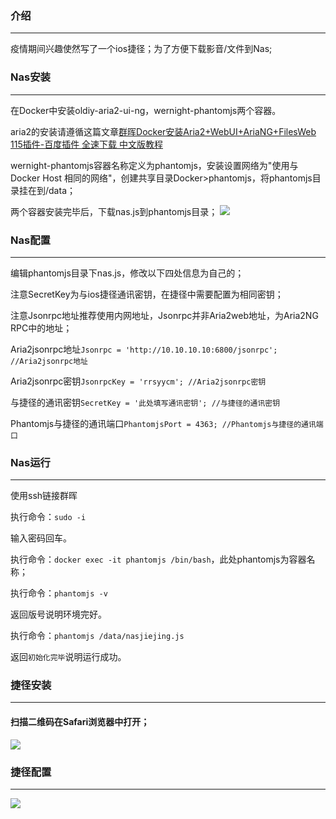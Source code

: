 ### 介绍
----
疫情期间兴趣使然写了一个ios捷径；为了方便下载影音/文件到Nas;
### Nas安装
----
在Docker中安装oldiy-aria2-ui-ng，wernight-phantomjs两个容器。

aria2的安装请遵循这篇文章[群晖Docker安装Aria2+WebUI+AriaNG+FilesWeb 115插件-百度插件 全速下载 中文版教程](https://odcn.top/2019/01/20/2144/%E7%BE%A4%E6%99%96docker%E5%AE%89%E8%A3%85aria2webuiariangfilesweb115%E6%8F%92%E4%BB%B6%E5%85%A8%E9%80%9F%E4%B8%8B%E8%BD%BD-%E4%B8%AD%E6%96%87%E7%89%88%E6%95%99%E7%A8%8B/)

wernight-phantomjs容器名称定义为phantomjs，安装设置网络为"使用与 Docker Host 相同的网络"，创建共享目录Docker>phantomjs，将phantomjs目录挂在到/data；

两个容器安装完毕后，下载nas.js到phantomjs目录；
![](https://www.wan7.xin/wp-content/uploads/2020/03/nasjiejing-5.png)
### Nas配置
----
编辑phantomjs目录下nas.js，修改以下四处信息为自己的；

注意SecretKey为与ios捷径通讯密钥，在捷径中需要配置为相同密钥；

注意Jsonrpc地址推荐使用内网地址，Jsonrpc并非Aria2web地址，为Aria2NG RPC中的地址；

Aria2jsonrpc地址`Jsonrpc = 'http://10.10.10.10:6800/jsonrpc'; //Aria2jsonrpc地址`

Aria2jsonrpc密钥`JsonrpcKey = 'rrsyycm'; //Aria2jsonrpc密钥`

与捷径的通讯密钥`SecretKey = '此处填写通讯密钥'; //与捷径的通讯密钥`

Phantomjs与捷径的通讯端口`PhantomjsPort = 4363; //Phantomjs与捷径的通讯端口`
### Nas运行
----
使用ssh链接群晖

执行命令：`sudo -i`

输入密码回车。

执行命令：`docker exec -it phantomjs /bin/bash`，此处phantomjs为容器名称；

执行命令：`phantomjs -v`

返回版号说明环境完好。

执行命令：`phantomjs /data/nasjiejing.js`

返回`初始化完毕`说明运行成功。
### 捷径安装
----
#### 扫描二维码在Safari浏览器中打开；
![](https://www.wan7.xin/wp-content/uploads/2020/03/qrcode.png)
### 捷径配置
----
![](https://www.wan7.xin/wp-content/uploads/2020/03/nasjiejing-8.png)
